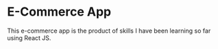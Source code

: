 # E-Commerce App 

This e-commerce app is the product of skills I have been learning so far using React JS.